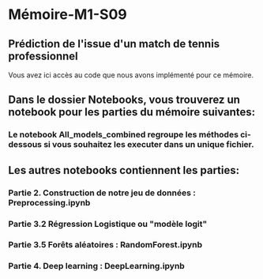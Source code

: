 # Mémoire-M1-S09
## Prédiction de l'issue d'un match de tennis professionnel

Vous avez ici accès au code que nous avons implémenté pour ce mémoire.

## Dans le dossier Notebooks, vous trouverez un notebook pour les parties du mémoire suivantes:

### Le notebook All_models_combined regroupe les méthodes ci-dessous si vous souhaitez les executer dans un unique fichier. 

## Les autres notebooks contiennent les parties: 

### Partie 2. Construction de notre jeu de données : Preprocessing.ipynb

### Partie 3.2 Régression Logistique ou "modèle logit"

### Partie 3.5 Forêts aléatoires : RandomForest.ipynb 

### Partie 4. Deep learning : DeepLearning.ipynb 

